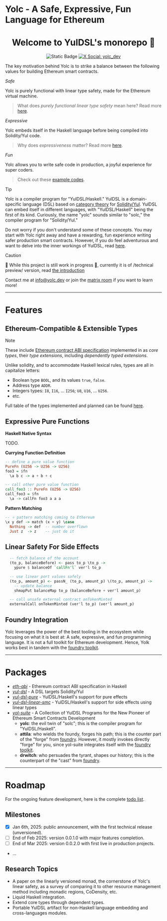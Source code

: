 Yolc - A Safe, Expressive, Fun Language for Ethereum
====================================================

<div align="center">
<h1>Welcome to YulDSL's monorepo 👋</h1>

<p>
  <img alt="Static Badge" src="https://img.shields.io/badge/AI--Free_Code-Green">
  <a href="https://twitter.com/yolc_dev" target="_blank">
    <img alt="X Social: yolc_dev" src="https://img.shields.io/twitter/follow/yolc_dev.svg?style=social" />
  </a>
</p>
</div>

The key motivation behind Yolc is to strike a balance between the following values for building
Ethereum smart contracts.

*Safe*

Yolc is purely functional with linear type safety, made for the Ethereum virtual machine.

> What does *purely functional linear type safety* mean here? Read more [here](#).

*Expressive*

Yolc embeds itself in the Haskell language before being compiled into Solidity/Yul code.

> Why does *expressiveness* matter? Read more [here](#).

*Fun*

Yolc allows you to write safe code in production, a joyful experience for super coders.

> Check out these [example codes](#).

> [!TIP]
>
> Yolc is a compiler program for "YulDSL/Haskell." YulDSL is a domain-specific language (DSL) based
> on [category theory](https://category-theory.org/) for
> [Solidity/Yul](https://soliditylang.org/). YulDSL can embed itself in different languages, with
> "YulDSL/Haskell" being the first of its kind. Curiously, the name "yolc" sounds similar to "solc,"
> the compiler program for "Solidity/Yul."
>
> Do not worry if you don't understand some of these concepts. You may start with Yolc right away
> and have a rewarding, fun experience writing safer production smart contracts. However, if you do
> feel adventurous and want to delve into the inner workings of YulDSL, read
> [here](./hs-pkgs/yul-dsl/README.md).

> [!CAUTION]
>
> 🚧 While this project is still work in progress 🚧, currently it is of /technical preview/
> version, read [the introduction](https://yolc.dev/docs/getting-started/introduction/)
>
> Contact me at info@yolc.dev or join the [matrix room](https://matrix.to/#/#yolc:matrix.org) if you
> want to learn more!

------------------------------------------------------------------------------------------

Features
========

Ethereum-Compatible & Extensible Types
--------------------------------------

> [!NOTE]
>
> These include [Ethereum contract ABI
> specification](https://docs.soliditylang.org/en/latest/abi-spec.html) implemented in as *core
> types*, their *type extensions*, including *dependently typed extensions*.

Unlike solidity, and to accommodate Haskell lexical rules, types are all in capitalize letters:

* Boolean type `BOOL`, and its values `true`, `false`.
* Address type `ADDR`.
* Integers types: `I8`, `I16`, ... `I256`; `U8`, `U16`, ... `U256`.
* etc.

Full table of the types implemented and planned can be found [here](./hs-pkgs/eth-abi/README.md).

Expressive Pure Functions
-------------------------

**Haskell Native Syntax**

TODO.

**Currying Function Definition**

```haskell
-- define a pure value function
PureFn (U256 -> U256 -> U256)
foo3 = $fn
  \a b c -> a + b + c

-- call other pure value function
call_foo3 :: PureFn (U256 -> U256)
call_foo3 = $fn
  \a -> callFn foo3 a a a
```

**Pattern Matching**

```haskell
-- ⭐ pattern matching coming to Ethereum
\x y def -> match (x + y) \case
  Nothing -> def  -- number overflown
  Just z  -> z    -- just do it
```

Linear Safety For Side Effects
------------------------------

```haskell
  -- fetch balance of the account
  (to_p, balanceBefore) <- pass to_p \to_p ->
    ypure $ balanceOf `callFn'l` ver'l to_p

  -- use linear port values safely
  (to_p, amount_p) <- passN_ (to_p, amount_p) \(to_p, amount_p) ->
    -- update balance
    shmapPut balanceMap to_p (balanceBefore + ver'l amount_p)

  -- call unsafe external contract onTokenMinted
  externalCall onTokenMinted (ver'l to_p) (ver'l amount_p)
```

Foundry Integration
-------------------

Yolc leverages the power of the best tooling in the ecosystem while focusing on what it is best at:
A safe, expressive, and fun programming language. It is not a full toolkit for Ethereum
development. Hence, Yolk works best in tandem with the [foundry
toolkit](https://github.com/foundry-rs/foundry).

------------------------------------------------------------------------------------------

Packages
========

- [*eth-abi*](./hs-pkgs/eth-abi/README.md) - Ethereum contract ABI specification in Haskell
- [*yul-dsl*](./hs-pkgs/yul-dsl/README.md) - A DSL targets Solidity/Yul
- [*yul-dsl-pure*](#) - YulDSL/Haskell's support for pure effects
- [*yul-dsl-linear-smc*](./hs-pkgs/yul-dsl-linear-smc/README.md) - YulDSL/Haskell's support for side
  effects using linear types
- [*yol-suite*](./hs-pkgs/yol-suite/README.md) - A Collection of YulDSL Programs for the New Pioneer
  of Ethereum Smart Contracts Development
  - **yolc**: the evil twin of "solc"; this is the compiler program for "YulDSL/Haskell".
  - **attila**: who wields the foundy, forges his path; this is the counter part of the "forge" from
    [foundry](https://github.com/foundry-rs/foundry). However, it mostly invokes directly "forge"
    for you, since yol-suite integrates itself with the [foundry
    toolkit](https://github.com/foundry-rs/foundry).
  - **drwitch**: who persuades the tyrant, shapes our history; this is the counterpart of the
    "cast" from [foundry](https://github.com/foundry-rs/foundry).

------------------------------------------------------------------------------------------

Roadmap
=======

For the ongoing feature development, here is the complete [todo list](TODO.md).

Milestones
----------

- [x] Jan 6th, 2025: public announcement, with the first technical release (unversioned).
- [ ] End of Feb 2025: version 0.0.1.0 with major features completion.
- [ ] End of Mar 2025: version 0.0.2.0 with first live in production projects.
- ...

Research Topics
---------------

- A paper on the linearly versioned monad, the cornerstone of Yolc's linear safety, as a survey of
  comparing it to other resource management method including monadic regions, CoDensity, etc.
- Liquid Haskell integration.
- Extend core types through dependent types.
- Portable YulDSL artifact for non-Haskell language embedding and cross-languages modules.

<!--
Local Variables:
fill-column: 100
End:
-->
